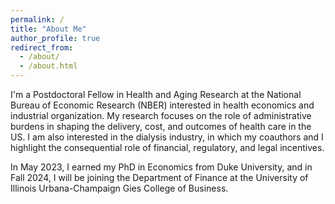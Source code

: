 ```yaml
---
permalink: /
title: "About Me"
author_profile: true
redirect_from: 
  - /about/
  - /about.html
---
```


I'm a Postdoctoral Fellow in Health and Aging Research at the National Bureau of Economic Research (NBER) interested in health economics and industrial organization. My research focuses on the role of administrative burdens in shaping the delivery, cost, and outcomes of health care in the US. I am also interested in the dialysis industry, in which my coauthors and I highlight the consequential role of financial, regulatory, and legal incentives.

In May 2023, I earned my PhD in Economics from Duke University, and in Fall 2024, I will be joining the Department of Finance at the University of Illinois Urbana-Champaign Gies College of Business.
